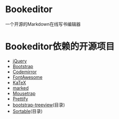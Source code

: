 # Bookeditor
一个开源的Markdown在线写书编辑器

# Bookeditor依赖的开源项目

- [jQuery](http://jquery.com/)
- [Bootstrap](https://v3.bootcss.com/)
- [Codemirror](http://codemirror.net/)
- [FontAwesome](http://fontawesome.io/)
- [KaTeX](https://khan.github.io/KaTeX/)
- [marked](https://github.com/chjj/marked)
- [Mousetrap](https://craig.is/killing/mice)
- [Prettify](https://github.com/google/code-prettify)
- [bootstrap-treeview](https://github.com/jonmiles/bootstrap-treeview)(目录)
- [Sortable](https://github.com/RubaXa/Sortable)(目录)



